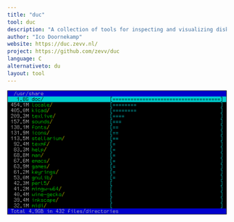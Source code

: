 ```yaml
---
title: "duc"
tool: duc
description: "A collection of tools for inspecting and visualizing disk usage"
author: "Ico Doornekamp"
website: https://duc.zevv.nl/
project: https://github.com/zevv/duc
language: C
alternativeto: du
layout: tool
---
```


![Screenshot](screenshot.png)
